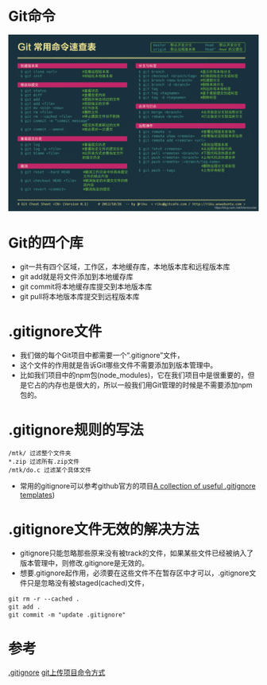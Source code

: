 # Git命令

![Git使用](其它-Git使用1.png)

# Git的四个库

* git一共有四个区域，工作区，本地缓存库，本地版本库和远程版本库
* git add就是将文件添加到本地缓存库
* git commit将本地缓存库提交到本地版本库
* git pull将本地版本库提交到远程版本库

# .gitignore文件

* 我们做的每个Git项目中都需要一个“.gitignore”文件，
* 这个文件的作用就是告诉Git哪些文件不需要添加到版本管理中。
* 比如我们项目中的npm包(node_modules)，它在我们项目中是很重要的，但是它占的内存也是很大的，所以一般我们用Git管理的时候是不需要添加npm包的。

# .gitignore规则的写法

```
/mtk/ 过滤整个文件夹
*.zip 过滤所有.zip文件
/mtk/do.c 过滤某个具体文件
```

* 常用的gitignore可以参考github官方的项目[A collection of useful .gitignore templates](https://github.com/github/gitignore))

# .gitignore文件无效的解决方法

* gitignore只能忽略那些原来没有被track的文件，如果某些文件已经被纳入了版本管理中，则修改.gitignore是无效的。
* 想要.gitignore起作用，必须要在这些文件不在暂存区中才可以，.gitignore文件只是忽略没有被staged(cached)文件，

```
git rm -r --cached .
git add .
git commit -m "update .gitignore"
```

# 参考

[.gitignore](https://www.jianshu.com/p/699ed86028c2)
[git上传项目命令方式](https://www.cnblogs.com/godlove/p/11769572.html)
